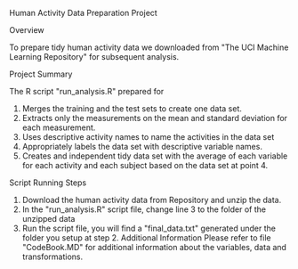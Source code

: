Human Activity Data Preparation Project

Overview

To prepare tidy human activity data we downloaded from "The UCI Machine Learning Repository" for subsequent analysis.


Project Summary

The R script "run_analysis.R" prepared for
1.	Merges the training and the test sets to create one data set.
2.	Extracts only the measurements on the mean and standard deviation for each measurement. 
3.	Uses descriptive activity names to name the activities in the data set
4.	Appropriately labels the data set with descriptive variable names. 
5.	Creates and independent tidy data set with the average of each variable for each activity and each subject based on the data set at point 4.

Script Running Steps

1.	Download the human activity data from Repository and unzip the data.
2.	In the "run_analysis.R" script file, change line 3 to the folder of the unzipped data
3.	Run the script file, you will find a "final_data.txt" generated under the folder you setup at step 2.
Additional Information
Please refer to file "CodeBook.MD" for additional information about the variables, data and transformations.


